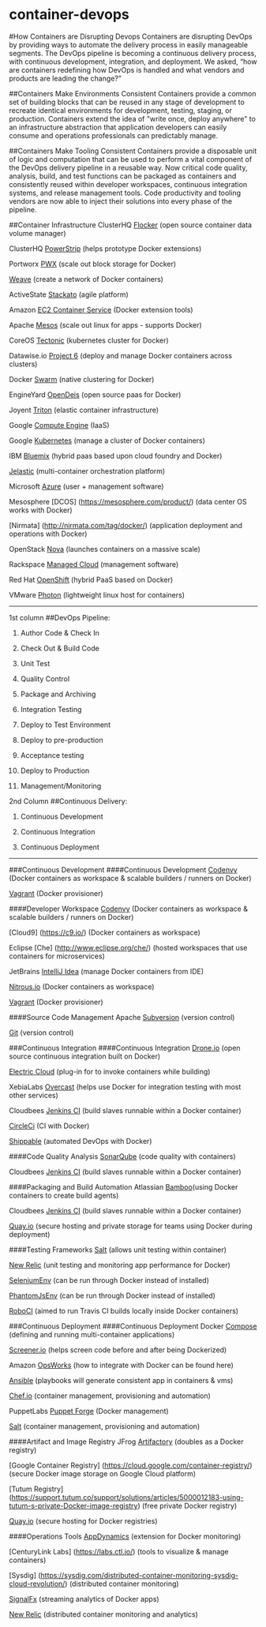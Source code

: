 # container-devops

#How Containers are Disrupting Devops
Containers are disrupting DevOps by providing ways to automate the delivery process in easily manageable segments. The DevOps pipeline is becoming a continuous delivery process, with continuous development, integration, and deployment.  We asked, “how are containers redefining how DevOps is handled and what vendors and products are leading the change?”


##Containers Make Environments Consistent
Containers provide a common set of building blocks that can be reused in any stage of development to recreate identical environments for development, testing, staging, or production.  Containers extend the idea of "write once, deploy anywhere" to an infrastructure abstraction that application developers can easily consume and operations professionals can predictably manage.

##Containers Make Tooling Consistent
Containers provide a disposable unit of logic and computation that can be used to perform a vital component of the DevOps delivery pipeline in a reusable way.  Now critical code quality, analysis, build, and test functions can be packaged as containers and consistently reused within developer workspaces, continuous integration systems, and release management tools. Code productivity and tooling vendors are now able to inject their solutions into every phase of the pipeline.

##Container Infrastructure
ClusterHQ [Flocker](https://clusterhq.com/2015/06/17/flocker-1-0/) (open source container data volume manager)

ClusterHQ [PowerStrip](https://clusterhq.com/2015/02/02/powerstrip-prototype-docker-extensions-today/) (helps prototype Docker extensions)

Portworx [PWX](http://portworx.com/products/) (scale out block storage for Docker)

[Weave](http://weave.in/) (create a network of Docker containers)

ActiveState [Stackato](http://www.activestate.com/stackato) (agile platform)

Amazon [EC2 Container Service](http://aws.amazon.com/ecs/) (Docker extension tools)

Apache [Mesos](http://mesos.apache.org/) (scale out linux for apps - supports Docker)

CoreOS [Tectonic](https://tectonic.com/) (kubernetes cluster for Docker)

Datawise.io [Project 6](http://www.datawise.io/project-6.html) (deploy and manage Docker 
containers across clusters)

Docker [Swarm](https://docs.docker.com/swarm/) (native clustering for Docker)

EngineYard [OpenDeis](http://deis.io/overview/) (open source paas for Docker)

Joyent [Triton](https://www.joyent.com/) (elastic container infrastructure)

Google [Compute Engine](https://cloud.google.com/compute/) (IaaS)

Google [Kubernetes](http://kubernetes.io/) (manage a cluster of Docker containers)

IBM [Bluemix](https://console.ng.bluemix.net/) (hybrid paas based upon cloud foundry and Docker)

[Jelastic](https://jelastic.com/docker/) (multi-container orchestration platform)

Microsoft [Azure](https://azure.microsoft.com/en-us/) (user + management software)

Mesosphere [DCOS] (https://mesosphere.com/product/) (data center OS works with Docker)

[Nirmata] (http://nirmata.com/tag/docker/) (application deployment and operations with Docker)

OpenStack [Nova](https://wiki.openstack.org/wiki/Docker) (launches containers on a massive scale)

Rackspace [Managed Cloud](http://www.rackspace.com/cloud) (management software)

Red Hat [OpenShift](https://www.openshift.com/) (hybrid PaaS based on Docker)

VMware [Photon](https://vmware.github.io/photon/) (lightweight linux host for containers)

----------------------------------------------------------------------


1st column
##DevOps Pipeline:
1. Author Code & Check In

2. Check Out & Build Code

3. Unit Test

4. Quality Control

5. Package and Archiving

6. Integration Testing

7. Deploy to Test Environment

8. Deploy to pre-production

9. Acceptance testing

10. Deploy to Production

11. Management/Monitoring



2nd Column
##Continuous Delivery:
1. Continuous Development

2. Continuous Integration

3. Continuous Deployment


----------------------------------------------------------------------

###Continuous Development
####Continuous Development
[Codenvy](https://codenvy.com/) (Docker containers as workspace & scalable builders / runners on Docker)

[Vagrant](http://docs.vagrantup.com/v2/provisioning/docker.html) (Docker provisioner)

####Developer Workspace
[Codenvy](https://codenvy.com/) (Docker containers as workspace & scalable builders / runners on Docker)

[Cloud9] (https://c9.io/) (Docker containers as workspace)

Eclipse [Che] (http://www.eclipse.org/che/) (hosted workspaces that use containers for microservices)

JetBrains [IntelliJ Idea](https://www.jetbrains.com/idea/) (manage Docker containers from IDE)

[Nitrous.io](https://pro.nitrous.io/?l=1) (Docker containers as workspace)

[Vagrant](http://docs.vagrantup.com/v2/provisioning/docker.html) (Docker provisioner)

####Source Code Management
Apache [Subversion](https://subversion.apache.org/) (version control)

[Git](https://git-scm.com/) (version control)


###Continuous Integration
####Continuous Integration
[Drone.io](http://blog.drone.io/2014/2/5/open-source-ci-docker.html) (open source continuous integration built on Docker)

[Electric Cloud](http://electric-cloud.com/plugins/directory/p/docker/) (plug-in for to invoke containers while building)

XebiaLabs [Overcast](https://github.com/xebialabs/overcast) (helps use Docker for integration testing with most other services)

Cloudbees [Jenkins CI](https://www.cloudbees.com/jenkins/about/code-quality-analysis) (build slaves runnable within a Docker container)

[CircleCi](https://circleci.com/docs/docker) (CI with Docker)

[Shippable](https://app.shippable.com/) (automated DevOps with Docker)

####Code Quality Analysis
[SonarQube](http://www.sonarqube.org/) (code quality with containers)

Cloudbees [Jenkins CI](https://www.cloudbees.com/jenkins/about/code-quality-analysis) (build slaves runnable within a Docker container)

####Packaging and Build Automation
Atlassian [Bamboo](https://www.atlassian.com/software/bamboo)(using Docker containers to create build agents)

Cloudbees [Jenkins CI](https://www.cloudbees.com/jenkins/about/code-quality-analysis) (build slaves runnable within a Docker container)

[Quay.io](https://quay.io/) (secure hosting and private storage for teams using Docker during deployment)

####Testing Frameworks
[Salt](http://docs.saltstack.com/en/latest/ref/states/all/salt.states.dockerio.html) (allows unit testing within container)

[New Relic](http://newrelic.com/docker) (unit testing and monitoring app performance for Docker)

[SeleniumEnv](https://github.com/Codeception/SeleniumEnv) (can be run through Docker instead of installed)

[PhantomJsEnv](https://github.com/Codeception/PhantomJsEnv) (can be run through Docker instead of installed)

[RoboCI](https://github.com/Codegyre/RoboCI) (aimed to run Travis CI builds locally inside Docker containers)


###Continuous Deployment
####Continuous Deployment
Docker [Compose](https://docs.docker.com/compose/) (defining and running multi-container applications)

[Screener.io](https://screener.io/) (helps screen code before and after being Dockerized)

Amazon [OpsWorks](http://aws.amazon.com/opsworks/) (how to integrate with Docker can be found here)

[Ansible](http://www.ansible.com/docker) (playbooks will generate consistent app in containers & vms)

[Chef.io](https://www.chef.io/solutions/containers/) (container management, provisioning and automation)

PuppetLabs [Puppet Forge](https://forge.puppetlabs.com/tags/docker) (Docker management)

[Salt](http://docs.saltstack.com/en/latest/ref/states/all/salt.states.dockerio.html) (container management, provisioning and automation)

####Artifact and Image Registry
JFrog [Artifactory](http://www.jfrog.com/confluence/display/RTF/Docker+Repositories) (doubles as a Docker registry)

[Google Container Registry] (https://cloud.google.com/container-registry/) (secure Docker image storage on Google Cloud platform)

[Tutum Registry] (https://support.tutum.co/support/solutions/articles/5000012183-using-tutum-s-private-Docker-image-registry) (free private Docker registry)

[Quay.io](https://quay.io/plans/) (secure hosting for Docker registries)

####Operations Tools
[AppDynamics](http://community.appdynamics.com/t5/eXchange-Community-AppDynamics/Docker-Monitoring-Extension/idi-p/14749) (extension for Docker monitoring)

[CenturyLink Labs] (https://labs.ctl.io/) (tools to visualize & manage containers)

[Sysdig] (https://sysdig.com/distributed-container-monitoring-sysdig-cloud-revolution/) (distributed container monitoring)

[SignalFx](http://blog.signalfx.com/signalfx-is-proud-to-join-the-docker-ecosystem-technology-partner-program) (streaming analytics of Docker apps)

[New Relic](https://blog.newrelic.com/2015/05/06/docker-support-2/) (distributed container monitoring and analytics)







